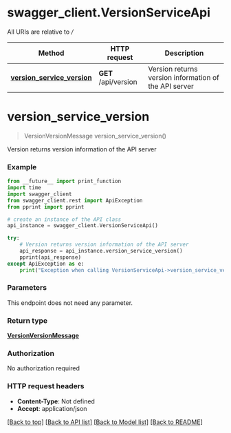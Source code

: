 # swagger_client.VersionServiceApi

All URIs are relative to */*

Method | HTTP request | Description
------------- | ------------- | -------------
[**version_service_version**](VersionServiceApi.md#version_service_version) | **GET** /api/version | Version returns version information of the API server

# **version_service_version**
> VersionVersionMessage version_service_version()

Version returns version information of the API server

### Example
```python
from __future__ import print_function
import time
import swagger_client
from swagger_client.rest import ApiException
from pprint import pprint

# create an instance of the API class
api_instance = swagger_client.VersionServiceApi()

try:
    # Version returns version information of the API server
    api_response = api_instance.version_service_version()
    pprint(api_response)
except ApiException as e:
    print("Exception when calling VersionServiceApi->version_service_version: %s\n" % e)
```

### Parameters
This endpoint does not need any parameter.

### Return type

[**VersionVersionMessage**](VersionVersionMessage.md)

### Authorization

No authorization required

### HTTP request headers

 - **Content-Type**: Not defined
 - **Accept**: application/json

[[Back to top]](#) [[Back to API list]](../README.md#documentation-for-api-endpoints) [[Back to Model list]](../README.md#documentation-for-models) [[Back to README]](../README.md)


